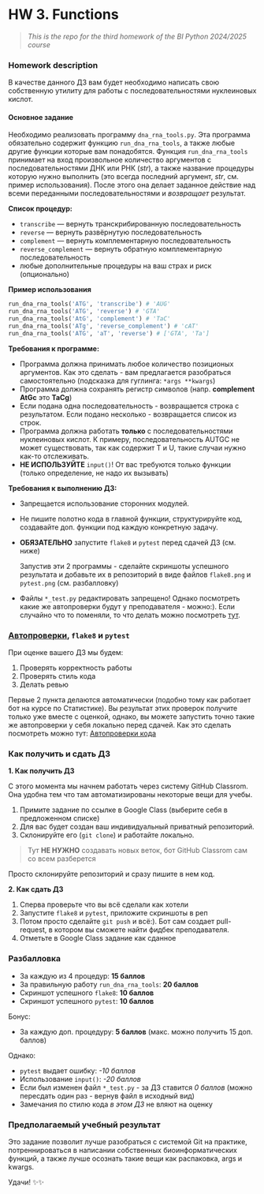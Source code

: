 # HW 3. Functions 
> *This is the repo for the third homework of the BI Python 2024/2025 course*

### Homework description

В качестве данного ДЗ вам будет необходимо написать свою собственную утилиту для работы с последовательностями нуклеиновых кислот.

#### Основное задание

Необходимо реализовать программу `dna_rna_tools.py`. Эта программа обязательно содержит функцию `run_dna_rna_tools`, а также любые другие функции которые вам понадобятся. Функция `run_dna_rna_tools` принимает на вход произвольное количество аргументов с последовательностями ДНК или РНК (*str*), а также название процедуры которую нужно выполнить (это всегда последний аргумент, *str*, см. пример использования). После этого она делает заданное действие над всеми переданными последовательностями и *возвращает* результат. 

**Список процедур:**

- `transcribe` — вернуть транскрибированную последовательность
- `reverse` — вернуть развёрнутую последовательность
- `complement` — вернуть комплементарную последовательность
- `reverse_complement` — вернуть обратную комплементарную последовательность
- любые дополнительные процедуры на ваш страх и риск (опционально)

**Пример использования**

```python
run_dna_rna_tools('ATG', 'transcribe') # 'AUG'
run_dna_rna_tools('ATG', 'reverse') # 'GTA'
run_dna_rna_tools('AtG', 'complement') # 'TaC'
run_dna_rna_tools('ATg', 'reverse_complement') # 'cAT'
run_dna_rna_tools('ATG', 'aT', 'reverse') # ['GTA', 'Ta']
```

**Требования к программе:**

- Программа должна принимать любое количество позиционых аргументов. Как это сделать - вам предлагается разобраться самостоятельно (подсказка для гуглинга: `*args **kwargs`)
- Программа должна сохранять регистр символов (напр. **complement AtGc** это **TaCg**)
- Если подана одна последовательность - возвращается строка с результатом. Если подано несколько - возвращается список из строк. 
- Программа должна работать **только** с последовательностями нуклеиновых кислот. К примеру, последовательность AUTGC не может существовать, так как содержит T и U, такие случаи нужно как-то отслеживать.
- **НЕ ИСПОЛЬЗУЙТЕ** `input()`! От вас требуются только функции (только определение, не надо их вызывать)

**Требования к выполнению ДЗ:**

- Запрещается использование сторонних модулей.
- Не пишите полотно кода в главной функции, структурируйте код, создавайте доп. функции под каждую конкретную задачу.
- **ОБЯЗАТЕЛЬНО** запустите `flake8` и `pytest` перед сдачей ДЗ (см. ниже)
    
    Запустив эти 2 программы - сделайте скриншоты успешного результата и добавьте их в репозиторий в виде файлов `flake8.png` и `pytest.png` (см. разбалловку)
- Файлы `*_test.py` редактировать запрещено! Однако посмотреть какие же автопроверки будут у преподавателя - можно:). Если случайно что то поменяли, то что делать можно посмотреть [тут](https://plausible-cannon-091.notion.site/1089bcfdc5fa80fa9626c8ce9afbe4c2?pvs=4).

### [Автопроверки](https://plausible-cannon-091.notion.site/1089bcfdc5fa80fa9626c8ce9afbe4c2?pvs=4), `flake8` и `pytest`

При оценке вашего ДЗ мы будем:

1. Проверять корректность работы
2. Проверять стиль кода
3. Делать ревью

Первые 2 пункта делаются автоматически (подобно тому как работает бот на курсе по Статистике). Вы результат этих проверок получите только уже вместе с оценкой, однако, вы можете запустить точно такие же автопроверки у себя локально перед сдачей. Как это сделать посмотреть можно тут: [Автопроверки кода](https://plausible-cannon-091.notion.site/1089bcfdc5fa80fa9626c8ce9afbe4c2?pvs=4)



### Как получить и сдать ДЗ


**1. Как получить ДЗ** 

С этого момента мы начнем работать через систему GitHub Classrom. Она удобна тем что там автоматизированы некоторые вещи для учебы.

1) Примите задание по ссылке в Google Class (выберите себя в предложенном списке)
2) Для вас будет создан ваш индивидуальный приватный репозиторий. 
3) Склонируйте его (`git clone`) и работайте локально.

> Тут **НЕ НУЖНО** создавать новых веток, бот GitHub Classrom сам со всем разберется

Просто склонируйте репозиторий и сразу пишите в нем код.

**2. Как сдать ДЗ** 

1) Сперва проверьте что вы всё сделали как хотели
2) Запустите `flake8` и `pytest`, приложите скриншоты в реп
3) Потом просто сделайте `git push` и всё:). Бот сам создает pull-request, в котором вы сможете найти фидбек преподавателя.
4) Отметьте в Google Class задание как сданное



### Pазбалловка

- За каждую из 4 процедур: **15 баллов**
- За правильную работу `run_dna_rna_tools`: **20 баллов**
- Скриншот успешного `flake8`: **10 баллов**
- Скриншот успешного `pytest`: **10 баллов**

Бонус:
- За каждую доп. процедуру:  **5 баллов** (макс. можно получить 15 доп. баллов)

Однако:
- `pytest` выдает ошибку: *-10 баллов*
- Использование `input()`: *-20 баллов*
- Если был изменен файл `*_test.py` - за ДЗ ставится *0 баллов* (можно пересдать один раз - вернув файл в исходный вид)
- Замечания по стилю кода *в этом ДЗ* не вляют на оценку

### **Предполагаемый учебный результат**

Это задание позволит лучше разобраться с системой Git на практике, потреннироваться в написании собственных биоинформатических функций, а также лучше осознать такие вещи как распаковка, args и kwargs.

Удачи! ✨✨